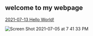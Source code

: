## welcome to my webpage

[2021-07-13 Hello World!](/blog/21-07-13-hello-world.html)


![Screen Shot 2021-07-05 at 7 41 33 PM](https://user-images.githubusercontent.com/87345625/125374728-99faae00-e355-11eb-87a3-4819d5cc6e23.png)

